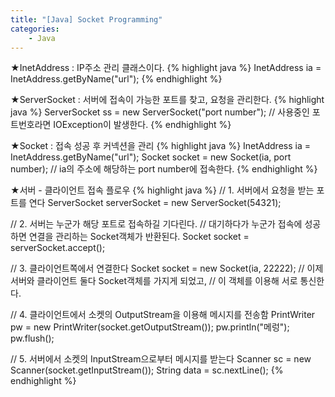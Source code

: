 ```yaml
---
title: "[Java] Socket Programming"
categories:
    - Java
---
```

★InetAddress : IP주소 관리 클래스이다.
{% highlight java %}
InetAddress ia = InetAddress.getByName("url");
{% endhighlight %}

★ServerSocket : 서버에 접속이 가능한 포트를 찾고, 요청을 관리한다.
{% highlight java %}
ServerSocket ss = new ServerSocket("port number");
//	사용중인 포트번호라면 IOException이 발생한다.
{% endhighlight %}

★Socket : 접속 성공 후 커넥션을 관리
{% highlight java %}
InetAddress ia = InetAddress.getByName("url");
Socket socket = new Socket(ia, port number);
//	ia의 주소에 해당하는 port number에 접속한다.
{% endhighlight %}

★서버 - 클라이언트 접속 플로우
{% highlight java %}
//	1. 서버에서 요청을 받는 포트를 연다
ServerSocket serverSocket = new ServerSocket(54321);

//	2. 서버는 누군가 해당 포트로 접속하길 기다린다.
//	대기하다가 누군가 접속에 성공하면 연결을 관리하는 Socket객체가 반환된다.
Socket socket = serverSocket.accept();

//	3. 클라이언트쪽에서 연결한다
Socket socket = new Socket(ia, 22222);
//	이제 서버와 클라이언트 둘다 Socket객체를 가지게 되었고,
//	이 객체를 이용해 서로 통신한다.

//	4. 클라이언트에서 소켓의 OutputStream을 이용해 메시지를 전송함
PrintWriter pw = new PrintWriter(socket.getOutputStream());
pw.println("메렁");
pw.flush();

//	5. 서버에서 소켓의 InputStream으로부터 메시지를 받는다
Scanner sc = new Scanner(socket.getInputStream());
String data = sc.nextLine();
{% endhighlight %}